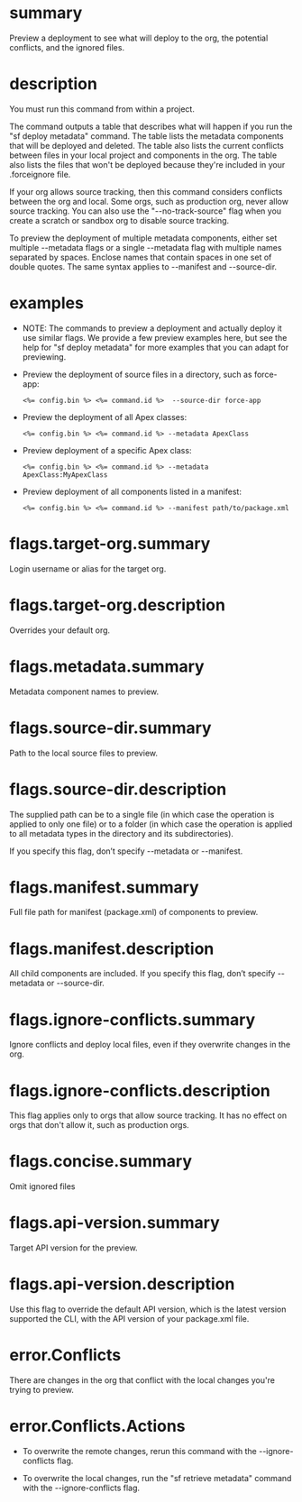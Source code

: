 # summary

Preview a deployment to see what will deploy to the org, the potential conflicts, and the ignored files. 

# description

You must run this command from within a project.

The command outputs a table that describes what will happen if you run the "sf deploy metadata" command. The table lists the metadata components that will be deployed and deleted. The table also lists the current conflicts between files in your local project and components in the org. The table also lists the files that won't be deployed because they're included in your .forceignore file.

If your org allows source tracking, then this command considers conflicts between the org and local. Some orgs, such as production org, never allow source tracking. You can also use the "--no-track-source" flag when you create a scratch or sandbox org to disable source tracking.

To preview the deployment of multiple metadata components, either set multiple --metadata <name> flags or a single --metadata flag with multiple names separated by spaces. Enclose names that contain spaces in one set of double quotes. The same syntax applies to --manifest and --source-dir.

# examples

- NOTE: The commands to preview a deployment and actually deploy it use similar flags. We provide a few preview examples here, but see the help for "sf deploy metadata" for more examples that you can adapt for previewing.

- Preview the deployment of source files in a directory, such as force-app:

      <%= config.bin %> <%= command.id %>  --source-dir force-app

- Preview the deployment of all Apex classes:

      <%= config.bin %> <%= command.id %> --metadata ApexClass

- Preview deployment of a specific Apex class:

      <%= config.bin %> <%= command.id %> --metadata ApexClass:MyApexClass

- Preview deployment of all components listed in a manifest:

      <%= config.bin %> <%= command.id %> --manifest path/to/package.xml

# flags.target-org.summary

Login username or alias for the target org.

# flags.target-org.description

Overrides your default org.

# flags.metadata.summary

Metadata component names to preview.

# flags.source-dir.summary

Path to the local source files to preview.

# flags.source-dir.description

The supplied path can be to a single file (in which case the operation is applied to only one file) or to a folder (in which case the operation is applied to all metadata types in the directory and its subdirectories).

If you specify this flag, don’t specify --metadata or --manifest.

# flags.manifest.summary

Full file path for manifest (package.xml) of components to preview.

# flags.manifest.description

All child components are included. If you specify this flag, don’t specify --metadata or --source-dir.

# flags.ignore-conflicts.summary

Ignore conflicts and deploy local files, even if they overwrite changes in the org.

# flags.ignore-conflicts.description

This flag applies only to orgs that allow source tracking. It has no effect on orgs that don't allow it, such as production orgs.

# flags.concise.summary

Omit ignored files

# flags.api-version.summary

Target API version for the preview.

# flags.api-version.description

Use this flag to override the default API version, which is the latest version supported the CLI, with the API version of your package.xml file.

# error.Conflicts

There are changes in the org that conflict with the local changes you're trying to preview.

# error.Conflicts.Actions

- To overwrite the remote changes, rerun this command with the --ignore-conflicts flag.

- To overwrite the local changes, run the "sf retrieve metadata" command with the --ignore-conflicts flag.
